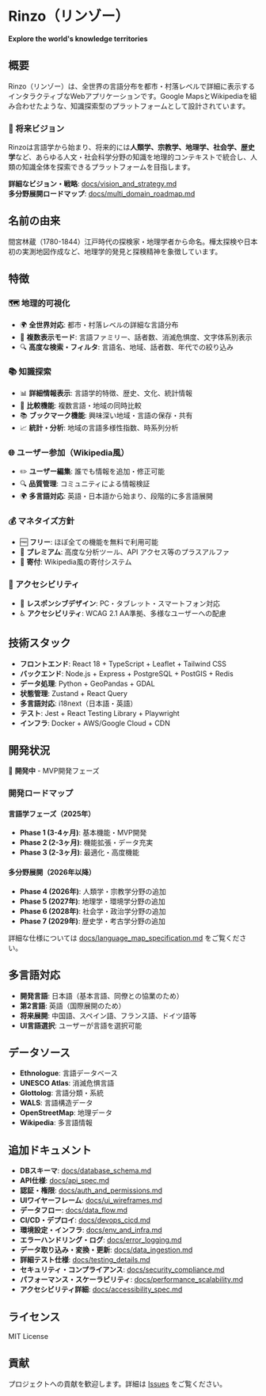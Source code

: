 # Rinzo（リンゾー）

**Explore the world's knowledge territories**

## 概要

Rinzo（リンゾー）は、全世界の言語分布を都市・村落レベルで詳細に表示するインタラクティブなWebアプリケーションです。Google MapsとWikipediaを組み合わせたような、知識探索型のプラットフォームとして設計されています。

### 🌟 将来ビジョン
Rinzoは言語学から始まり、将来的には**人類学、宗教学、地理学、社会学、歴史学**など、あらゆる人文・社会科学分野の知識を地理的コンテキストで統合し、人類の知識全体を探索できるプラットフォームを目指します。

**詳細なビジョン・戦略**: [docs/vision_and_strategy.md](docs/vision_and_strategy.md)  
**多分野展開ロードマップ**: [docs/multi_domain_roadmap.md](docs/multi_domain_roadmap.md)

## 名前の由来

間宮林蔵（1780-1844）江戸時代の探検家・地理学者から命名。樺太探検や日本初の実測地図作成など、地理学的発見と探検精神を象徴しています。

## 特徴

### 🗺️ 地理的可視化
- 🌍 **全世界対応**: 都市・村落レベルの詳細な言語分布
- 🎨 **複数表示モード**: 言語ファミリー、話者数、消滅危惧度、文字体系別表示
- 🔍 **高度な検索・フィルタ**: 言語名、地域、話者数、年代での絞り込み

### 📚 知識探索
- 📊 **詳細情報表示**: 言語学的特徴、歴史、文化、統計情報
- 🔄 **比較機能**: 複数言語・地域の同時比較
- 📚 **ブックマーク機能**: 興味深い地域・言語の保存・共有
- 📈 **統計・分析**: 地域の言語多様性指数、時系列分析

### 🌐 ユーザー参加（Wikipedia風）
- ✏️ **ユーザー編集**: 誰でも情報を追加・修正可能
- 🔍 **品質管理**: コミュニティによる情報検証
- 🌍 **多言語対応**: 英語・日本語から始まり、段階的に多言語展開

### 💰 マネタイズ方針
- 🆓 **フリー**: ほぼ全ての機能を無料で利用可能
- 💎 **プレミアム**: 高度な分析ツール、API アクセス等のプラスアルファ
- 💝 **寄付**: Wikipedia風の寄付システム

### 📱 アクセシビリティ
- 📱 **レスポンシブデザイン**: PC・タブレット・スマートフォン対応
- ♿ **アクセシビリティ**: WCAG 2.1 AA準拠、多様なユーザーへの配慮

## 技術スタック

- **フロントエンド**: React 18 + TypeScript + Leaflet + Tailwind CSS
- **バックエンド**: Node.js + Express + PostgreSQL + PostGIS + Redis
- **データ処理**: Python + GeoPandas + GDAL
- **状態管理**: Zustand + React Query
- **多言語対応**: i18next（日本語・英語）
- **テスト**: Jest + React Testing Library + Playwright
- **インフラ**: Docker + AWS/Google Cloud + CDN

## 開発状況

🚧 **開発中** - MVP開発フェーズ

### 開発ロードマップ

#### 言語学フェーズ（2025年）
- **Phase 1 (3-4ヶ月)**: 基本機能・MVP開発
- **Phase 2 (2-3ヶ月)**: 機能拡張・データ充実
- **Phase 3 (2-3ヶ月)**: 最適化・高度機能

#### 多分野展開（2026年以降）
- **Phase 4 (2026年)**: 人類学・宗教学分野の追加
- **Phase 5 (2027年)**: 地理学・環境学分野の追加
- **Phase 6 (2028年)**: 社会学・政治学分野の追加
- **Phase 7 (2029年)**: 歴史学・考古学分野の追加

詳細な仕様については [docs/language_map_specification.md](docs/language_map_specification.md) をご覧ください。

## 多言語対応

- **開発言語**: 日本語（基本言語、同僚との協業のため）
- **第2言語**: 英語（国際展開のため）
- **将来展開**: 中国語、スペイン語、フランス語、ドイツ語等
- **UI言語選択**: ユーザーが言語を選択可能

## データソース

- **Ethnologue**: 言語データベース
- **UNESCO Atlas**: 消滅危惧言語
- **Glottolog**: 言語分類・系統
- **WALS**: 言語構造データ
- **OpenStreetMap**: 地理データ
- **Wikipedia**: 多言語情報

## 追加ドキュメント
- **DBスキーマ**: [docs/database_schema.md](docs/database_schema.md)
- **API仕様**: [docs/api_spec.md](docs/api_spec.md)
- **認証・権限**: [docs/auth_and_permissions.md](docs/auth_and_permissions.md)
- **UIワイヤーフレーム**: [docs/ui_wireframes.md](docs/ui_wireframes.md)
- **データフロー**: [docs/data_flow.md](docs/data_flow.md)
- **CI/CD・デプロイ**: [docs/devops_cicd.md](docs/devops_cicd.md)
- **環境設定・インフラ**: [docs/env_and_infra.md](docs/env_and_infra.md)
- **エラーハンドリング・ログ**: [docs/error_logging.md](docs/error_logging.md)
- **データ取り込み・変換・更新**: [docs/data_ingestion.md](docs/data_ingestion.md)
- **詳細テスト仕様**: [docs/testing_details.md](docs/testing_details.md)
- **セキュリティ・コンプライアンス**: [docs/security_compliance.md](docs/security_compliance.md)
- **パフォーマンス・スケーラビリティ**: [docs/performance_scalability.md](docs/performance_scalability.md)
- **アクセシビリティ詳細**: [docs/accessibility_spec.md](docs/accessibility_spec.md)

## ライセンス

MIT License

## 貢献

プロジェクトへの貢献を歓迎します。詳細は [Issues](https://github.com/tomoki39/rinzo/issues) をご覧ください。